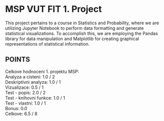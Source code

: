 # MSP VUT FIT 1. Project
This project pertains to a course in Statistics and Probability, where we are utilizing Jupyter Notebook to perform data formatting and generate statistical visualizations. To accomplish this, we are employing the Pandas library for data manipulation and Matplotlib for creating graphical representations of statistical information.

## POINTS 
Celkove hodnoceni 1. projektu MSP:   
Analyza a cisteni: 1.0 / 2  
Deskriptivni analyza: 1.0 / 1  
Vizualizace: 0.5 / 1  
Test - popis: 2.0 / 2  
Test - knihovni funkce: 1.0 / 1  
Test - vlastni: 1.0 / 1  
Bonus: 0.0  
Celkove: 6.5 / 8  
